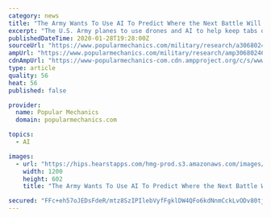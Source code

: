 ```yaml
---
category: news
title: "The Army Wants To Use AI To Predict Where the Next Battle Will Take Place"
excerpt: "The U.S. Army planes to use drones and AI to help keep tabs on the enemy. Drones will locate and identify enemy forces, then feed the data to an AI constructing a \"big picture\" of the battlefield. The AI will also interpret data to alert friendly commanders to possible enemy attacks. One of the most difficult of tasks on the modern battlefield ..."
publishedDateTime: 2020-01-28T19:28:00Z
sourceUrl: "https://www.popularmechanics.com/military/research/a30680246/ai-army/"
ampUrl: "https://www.popularmechanics.com/military/research/amp30680246/ai-army/"
cdnAmpUrl: "https://www-popularmechanics-com.cdn.ampproject.org/c/s/www.popularmechanics.com/military/research/amp30680246/ai-army/"
type: article
quality: 56
heat: 56
published: false

provider:
  name: Popular Mechanics
  domain: popularmechanics.com

topics:
  - AI

images:
  - url: "https://hips.hearstapps.com/hmg-prod.s3.amazonaws.com/images/milrem-robotics-ugv-mbda-impact-1529000618.png?crop=1.00xw:0.893xh;0,0.0318xh&resize=1200:*"
    width: 1200
    height: 602
    title: "The Army Wants To Use AI To Predict Where the Next Battle Will Take Place"

secured: "FFc+eh57oJEDsFdeR/mtz8SzIPIlebVyfFgklDW4QFo6kdNnmCckLvODv80tjrkrFwx73q7nBiEqeXgrju6gRI57CQV9vOCeXv783UbR2wHQ39pWm0rkks+yFcoavZVS535l4SAzTFC4+y9qqcrserHcDexT/ShaERLW3M82XUDwf7lGwQLKPMvjO6m1yW9bpd3njGfEGdrAx896h2rFfyR0RUVJB8oae7mvYUDk7LIiko/ikpJKBKLbSL58B8RM0QmrUJ1fxhgT3FqcoNrml7vwBNlc+wwbrWzhJ8PqSrvkiKkBXcRtK3QfzkSMzF7NvdRg/f9/y+y7i2ibxtT5gw0w81gb4TCGuhIxRYJNkctA3GUumDIcE22ozlxuBMA7nahoPCNIYYza4xBbm7R9bHrKNztYT/rci+Yw8zoO/AC8A/bqriCtKnMNlJW8Gr75SkDGSgTjZOac2GXStj8Bm9UNujkrOCEKybWXuTE5/aw=;oxaDpK/gRbmm51B9wMS2SA=="
---
```


